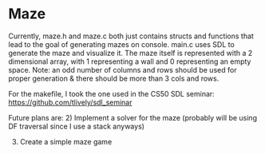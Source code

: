 # Maze

Currently, maze.h and maze.c both just contains structs and functions that lead to the goal of generating mazes on console. main.c uses SDL to generate the maze and visualize it. The maze itself is represented with a 2 dimensional array, with 1 representing a wall and 0 representing an empty space. Note: an odd number of columns and rows should be used for proper generation & there should be more than 3 cols and rows.

For the makefile, I took the one used in the CS50 SDL seminar: https://github.com/tlively/sdl_seminar

Future plans are:
2) Implement a solver for the maze (probably will be using DF traversal since I use a stack anyways)

3) Create a simple maze game
